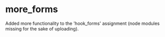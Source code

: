 # more_forms
Added more functionality to the 'hook_forms' assignment (node modules missing for the sake of uploading).

